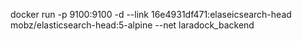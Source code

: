 docker run -p 9100:9100 -d --link 16e4931df471:elaseicsearch-head mobz/elasticsearch-head:5-alpine  --net laradock_backend
